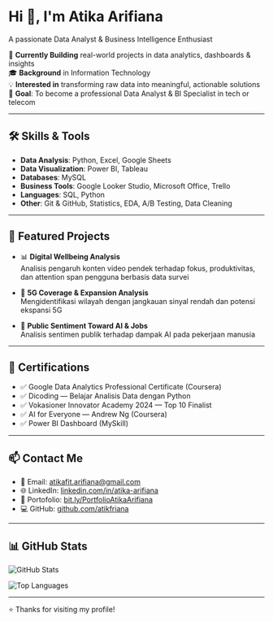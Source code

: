 # Hi 👋, I'm Atika Arifiana  
A passionate Data Analyst & Business Intelligence Enthusiast  

📌 **Currently Building** real-world projects in data analytics, dashboards & insights  
🎓 **Background** in Information Technology  
💡 **Interested in** transforming raw data into meaningful, actionable solutions  
🎯 **Goal**: To become a professional Data Analyst & BI Specialist in tech or telecom

---

## 🛠️ Skills & Tools

- **Data Analysis**: Python, Excel, Google Sheets  
- **Data Visualization**: Power BI, Tableau
- **Databases**: MySQL
- **Business Tools**: Google Looker Studio, Microsoft Office, Trello  
- **Languages**: SQL, Python  
- **Other**: Git & GitHub, Statistics, EDA, A/B Testing, Data Cleaning  

---

## 📂 Featured Projects

- 📊 **Digital Wellbeing Analysis**  
  Analisis pengaruh konten video pendek terhadap fokus, produktivitas, dan attention span pengguna berbasis data survei

- 📡 **5G Coverage & Expansion Analysis**  
  Mengidentifikasi wilayah dengan jangkauan sinyal rendah dan potensi ekspansi 5G
  
- 🧠 **Public Sentiment Toward AI & Jobs**  
  Analisis sentimen publik terhadap dampak AI pada pekerjaan manusia 


---

## 📜 Certifications

- ✅ Google Data Analytics Professional Certificate (Coursera)  
- ✅ Dicoding — Belajar Analisis Data dengan Python  
- ✅ Vokasioner Innovator Academy 2024 — Top 10 Finalist  
- ✅ AI for Everyone — Andrew Ng (Coursera)  
- ✅ Power BI Dashboard (MySkill)  

---

## 📫 Contact Me

- 📧 Email: atikafit.arifiana@gmail.com  
- 🌐 LinkedIn: [linkedin.com/in/atika-arifiana](https://linkedin.com/in/atika-arifiana)  
- 📁 Portofolio: [bit.ly/PortfolioAtikaArifiana](https://bit.ly/PortfolioAtikaArifiana)  
- 💻 GitHub: [github.com/atikfriana](https://github.com/atikfriana)

---

## 📊 GitHub Stats

![GitHub Stats](https://github-readme-stats.vercel.app/api?username=atikfriana&show_icons=true&theme=radical)

![Top Languages](https://github-readme-stats.vercel.app/api/top-langs/?username=atikfriana&layout=compact&theme=radical)

---

⭐️ Thanks for visiting my profile!
